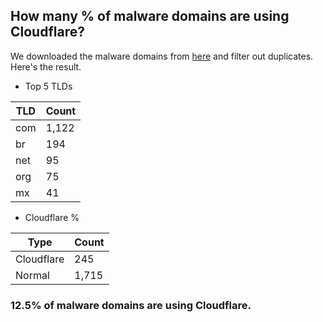## How many % of malware domains are using Cloudflare?


We downloaded the malware domains from [here](https://urlhaus.abuse.ch) and filter out duplicates.
Here's the result.


[//]: # (start replacement)


- Top 5 TLDs

| TLD | Count |
| --- | --- |
| com | 1,122 |
| br | 194 |
| net | 95 |
| org | 75 |
| mx | 41 |


- Cloudflare %

| Type | Count |
| --- | --- |
| Cloudflare | 245 |
| Normal | 1,715 |


### 12.5% of malware domains are using Cloudflare.